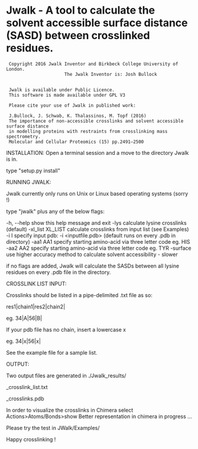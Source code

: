      
#     Jwalk - A tool to calculate the solvent accessible surface distance (SASD) between crosslinked residues.
     
     Copyright 2016 Jwalk Inventor and Birkbeck College University of London.
                          The Jwalk Inventor is: Josh Bullock
 
 
     Jwalk is available under Public Licence.
     This software is made available under GPL V3

     Please cite your use of Jwalk in published work:
     
     J.Bullock, J. Schwab, K. Thalassinos, M. Topf (2016)
     The importance of non-accessible crosslinks and solvent accessible surface distance
     in modelling proteins with restraints from crosslinking mass spectrometry. 
     Molecular and Cellular Proteomics (15) pp.2491–2500


INSTALLATION:
Open a terminal session and a move to the directory Jwalk is in.

type "setup.py install"

RUNNING JWALK:

Jwalk currently only runs on Unix or Linux based operating systems (sorry !)

type "jwalk" plus any of the below flags:

  -h, --help        show this help message and exit
  -lys              calculate lysine crosslinks (default)
  -xl_list XL_LIST  calculate crosslinks from input list (see Examples)
  -i I              specify input pdb: -i <inputfile.pdb>   (default runs on every .pdb in directory)
  -aa1 AA1          specify starting amino-acid via three letter code eg. HIS
  -aa2 AA2          specify starting amino-acid via three letter code eg. TYR
  -surface          use higher accuracy method to calculate solvent accessibility - slower

if no flags are added, Jwalk will calculate the SASDs between all lysine residues on
every .pdb file in the directory.

CROSSLINK LIST INPUT:

Crosslinks should be listed in a pipe-delimited .txt file as so:

res1|chain1|res2|chain2|

eg. 34|A|56|B|

If your pdb file has no chain, insert a lowercase x

eg. 34|x|56|x|

See the example file for a sample list.

OUTPUT:

Two output files are generated in ./Jwalk_results/ 

<pdb>_crosslink_list.txt

<pdb>_crosslinks.pdb

In order to visualize the crosslinks in Chimera select Actions>Atoms/Bonds>show
Better representation in chimera in progress ...

Please try the test in JWalk/Examples/

Happy crosslinking !
